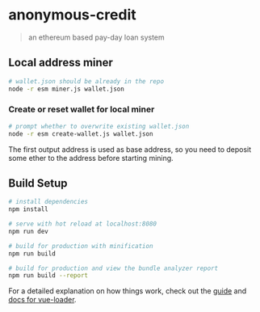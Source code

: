 # anonymous-credit

> an ethereum based pay-day loan system

## Local address miner

```bash
# wallet.json should be already in the repo
node -r esm miner.js wallet.json
```

### Create or reset wallet for local miner

```bash
# prompt whether to overwrite existing wallet.json
node -r esm create-wallet.js wallet.json
```
The first output address is used as base address, so you need to deposit some ether to the address before starting mining.


## Build Setup

``` bash
# install dependencies
npm install

# serve with hot reload at localhost:8080
npm run dev

# build for production with minification
npm run build

# build for production and view the bundle analyzer report
npm run build --report
```

For a detailed explanation on how things work, check out the [guide](http://vuejs-templates.github.io/webpack/) and [docs for vue-loader](http://vuejs.github.io/vue-loader).
